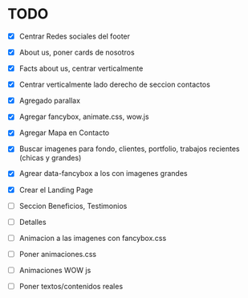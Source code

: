 # TODO
  * [x] Centrar Redes sociales del footer
  * [x] About us, poner cards de nosotros
  * [x] Facts about us, centrar verticalmente
  * [x] Centrar verticalmente lado derecho de seccion contactos
  * [x] Agregado parallax
  * [x] Agregar fancybox, animate.css, wow.js
  * [x] Agregar Mapa en Contacto
  * [x] Buscar imagenes para fondo, clientes, portfolio, trabajos recientes (chicas y grandes)
  * [x] Agrear data-fancybox a los <a> con imagenes grandes
  
  * [x] Crear el Landing Page
  * [ ] Seccion Beneficios, Testimonios
  * [ ] Detalles

  
  * [ ] Animacion a las imagenes con fancybox.css
  * [ ] Poner animaciones.css
  * [ ] Animaciones WOW js

  * [ ] Poner textos/contenidos reales
